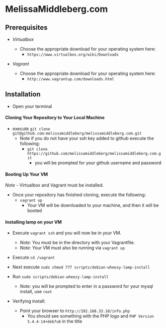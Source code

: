 # MelissaMiddleberg.com

## Prerequisites

  + *Virtualbox*
    + Choose the appropriate download for your operating system here:
      + `https://www.virtualbox.org/wiki/Downloads`

  + *Vagrant*
    + Choose the appropriate download for your operating system here:
      + `http://www.vagrantup.com/downloads.html`

## Installation

  + Open your terminal

#### Cloning Your Repository to Your Local Machine

  + execute `git clone git@github.com:melissamiddleberg/melissamiddleberg.com.git`
    + Note if you do not have your ssh key added to github execute the following:
      + `git clone https://github.com/melissamiddleberg/melissamiddleberg.com.git`
        + you will be prompted for your github username and password

#### Booting Up Your VM

*Note* - Virtualbox and Vagrant must be installed.

  + Once your repository has finished cloning, execute the following:
    + `vagrant up`
      + Your VM will be downloaded to your machine, and then it will be booted

#### Installing lamp on your VM

  + Execute `vagrant ssh` and you will now be in your VM.
    + *Note*: You must be in the directory with your Vagrantfile.
    + *Note*: Your VM must also be running via `vagrant up`

  + Execute `cd /vagrant`
  + Next execute `sudo chmod 777 scripts/debian-wheezy-lamp-install`
  + Run `sudo scripts/debian-wheezy-lamp-install`
    + *Note*: you will be prompted to enter in a password for your mysql install, use `root`
  + Verifying install:
    + Point your browser to `http://192.168.33.10/info.php`
      + You should see something with the PHP logo and `PHP Version 5.4.4-14+deb7u8` in the title
